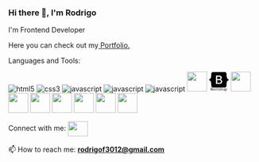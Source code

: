 ### Hi there 👋, I'm Rodrigo
I'm Frontend Developer 

<!--
**RodrigoFdz01/RodrigoFDZ01** is a ✨ _special_ ✨ repository because its `README.md` (this file) appears on your GitHub profile.

Here are some ideas to get you started:

- 🔭 I’m currently working on ...
- 🌱 I’m currently learning ...
- 👯 I’m looking to collaborate on ...
- 🤔 I’m looking for help with ...
- 💬 Ask me about ...
- 📫 How to reach me: ...
- 😄 Pronouns: ...
- ⚡ Fun fact: ...
-->

  
  Here you can check out my<a href="https://my-portfolio-fdz01.vercel.app/" rel=""> Portfolio.</a>

Languages and Tools:

<img src="https://cdn.jsdelivr.net/gh/devicons/devicon/icons/html5/html5-original-wordmark.svg" alt="html5" width="40" height="40" style="max-width: 100%;"> 
<img src="https://cdn.jsdelivr.net/gh/devicons/devicon/icons/css3/css3-original-wordmark.svg" alt="css3" width="40" height="40" style="max-width: 100%;"> <img src="https://cdn.jsdelivr.net/gh/devicons/devicon/icons/javascript/javascript-original.svg" alt="javascript" width="40" height="40" style="max-width: 100%;">
<img src="https://cdn.jsdelivr.net/gh/devicons/devicon/icons/react/react-original.svg" alt="javascript" width="40" height="40" style="max-width: 100%;"/>
<img src="https://vectorwiki.com/images/bjlcA__vitejs.svg" alt="javascript" width="40" height="40" style="max-width: 100%;"/>
<img src="https://www.vectorlogo.zone/logos/git-scm/git-scm-icon.svg" width="40" height="40" style="max-width: 100%;"> 
<img src="https://raw.githubusercontent.com/devicons/devicon/master/icons/bootstrap/bootstrap-plain-wordmark.svg" alt="bootstrap" width="40"
height="40" style="max-width: 100%;">
<img src="https://cdn.jsdelivr.net/gh/devicons/devicon/icons/linux/linux-original.svg" width="40"
height="40" style="max-width: 100%;" /> 
<img src="https://cdn.jsdelivr.net/gh/devicons/devicon/icons/vscode/vscode-original.svg"  width="40" height="40" style="max-width: 100%;"/>
<img src="https://www.vectorlogo.zone/logos/getpostman/getpostman-icon.svg" width = "40" height = "40" style="max-width: 100%;"/>
<img src="https://www.vectorlogo.zone/logos/mysql/mysql-icon.svg" width = "40" height = "40" style="max-width: 100%;"/>
<img src="https://www.vectorlogo.zone/logos/nodejs/nodejs-icon.svg" width = "40" height = "40" style="max-width: 100%;"/>
<img src="https://www.vectorlogo.zone/logos/expressjs/expressjs-icon.svg" width = "40" height = "40" style="max-width: 100%;"/>
<img src="https://www.vectorlogo.zone/logos/python/python-icon.svg" width = "40" height = "40" style="max-width: 100%;"/>
<br>
 
 <!-- 🌱 I'm getting better with React Js. and Node Js🤓💻.<br>
 🌱 Also doing projects in Python 🐍 
 -->
Connect with me: <a href="https://www.linkedin.com/in/fernandezrodrigoin/"> <img align="center" src="https://cdn.jsdelivr.net/gh/devicons/devicon/icons/linkedin/linkedin-original.svg"  height="30" width="40" style="max-width: 100%;"></a>
 <br>
 <br>
 📫 How to reach me: <strong> <a href="mailto:rodrigof3012@gmail.com">rodrigof3012@gmail.com</a> <strong>
 
 
 
 

  
